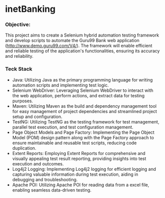 # inetBanking

### Objective: 
This project aims to create a Selenium hybrid automation testing framework and develop scripts to automate the Guru99 Bank web application (http://www.demo.guru99.com/V4/). The framework will enable efficient and reliable testing of the application's functionalities, ensuring its accuracy and reliability.

### Teck Stack
- Java: Utilizing Java as the primary programming language for writing automation scripts and implementing test logic.
- Selenium WebDriver: Leveraging Selenium WebDriver to interact with the web application, perform actions, and extract data for testing purposes.
- Maven: Utilizing Maven as the build and dependency management tool for easy management of project dependencies and streamlined project setup and configuration.
- TestNG: Utilizing TestNG as the testing framework for test management, parallel test execution, and test configuration management.
- Page Object Models and Page Factory: Implementing the Page Object Model (POM) design pattern along with the Page Factory approach to ensure maintainable and reusable test scripts, reducing code duplication.
- Extent Reports: Employing Extent Reports for comprehensive and visually appealing test result reporting, providing insights into test execution and outcomes.
- Log4j2 Logging: Implementing Log4j2 logging for efficient logging and capturing valuable information during test execution, aiding in debugging and troubleshooting.
- Apache POI: Utilizing Apache POI for reading data from a excel file, enabling seamless data-driven testing.

